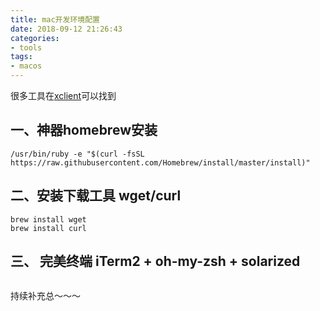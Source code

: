 ```yaml
---
title: mac开发环境配置
date: 2018-09-12 21:26:43
categories: 
- tools
tags:
- macos
---
```

很多工具在[xclient](http://xclient.info/?t=1da9ceff71daafd2a95b38c4f24f4bf684833998)可以找到
## 一、神器homebrew安装
```
/usr/bin/ruby -e "$(curl -fsSL https://raw.githubusercontent.com/Homebrew/install/master/install)"
```
## 二、安装下载工具 wget/curl
```
brew install wget
brew install curl
```
## 三、 完美终端 iTerm2 + oh-my-zsh + solarized
```
```
持续补充总～～～